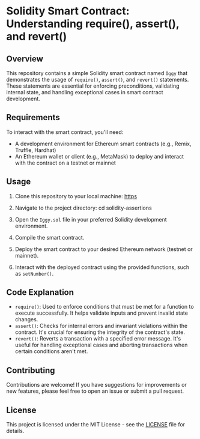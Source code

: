 # Solidity Smart Contract: Understanding require(), assert(), and revert()

## Overview

This repository contains a simple Solidity smart contract named `Iggy` that demonstrates the usage of `require()`, `assert()`, and `revert()` statements. These statements are essential for enforcing preconditions, validating internal state, and handling exceptional cases in smart contract development.

## Requirements

To interact with the smart contract, you'll need:
- A development environment for Ethereum smart contracts (e.g., Remix, Truffle, Hardhat)
- An Ethereum wallet or client (e.g., MetaMask) to deploy and interact with the contract on a testnet or mainnet

## Usage

1. Clone this repository to your local machine:
[https](https://github.com/drinthewizzz23/Functions-and-Errors-Project.git)
2. Navigate to the project directory:
   cd solidity-assertions

3. Open the `Iggy.sol` file in your preferred Solidity development environment.

4. Compile the smart contract.

5. Deploy the smart contract to your desired Ethereum network (testnet or mainnet).

6. Interact with the deployed contract using the provided functions, such as `setNumber()`.

## Code Explanation

- `require()`: Used to enforce conditions that must be met for a function to execute successfully. It helps validate inputs and prevent invalid state changes.
- `assert()`: Checks for internal errors and invariant violations within the contract. It's crucial for ensuring the integrity of the contract's state.
- `revert()`: Reverts a transaction with a specified error message. It's useful for handling exceptional cases and aborting transactions when certain conditions aren't met.

## Contributing

Contributions are welcome! If you have suggestions for improvements or new features, please feel free to open an issue or submit a pull request.

## License

This project is licensed under the MIT License - see the [LICENSE](LICENSE) file for details.
